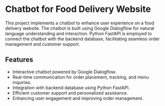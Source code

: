# Chatbot for Food Delivery Website
This project implements a chatbot to enhance user experience on a food delivery website. The chatbot is built using Google Dialogflow for natural language understanding and interaction. Python FastAPI is employed to connect the chatbot with the backend database, facilitating seamless order management and customer support.

## Features

- Interactive chatbot powered by Google Dialogflow.
- Real-time communication for order placement, tracking, and menu inquiries.
- Integration with backend database using Python FastAPI.
- Efficient customer support and personalized assistance.
- Enhancing user engagement and improving order management.
